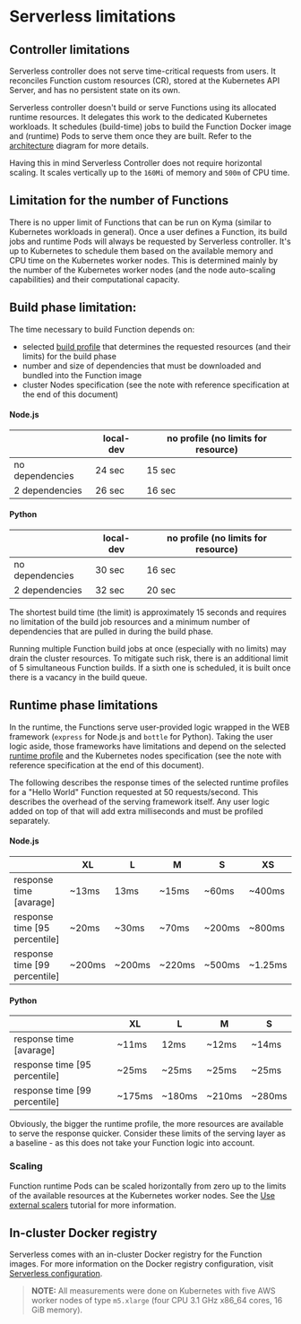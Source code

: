 # Serverless limitations

## Controller limitations
Serverless controller does not serve time-critical requests from users.
It reconciles Function custom resources (CR), stored at the Kubernetes API Server, and has no persistent state on its own.

Serverless controller doesn't build or serve Functions using its allocated runtime resources. It delegates this work to the dedicated Kubernetes workloads. It schedules (build-time) jobs to build the Function Docker image and (runtime) Pods to serve them once they are built. 
Refer to the [architecture](technical-reference/04-10-architecture.md) diagram for more details.

Having this in mind Serverless Controller does not require horizontal scaling.
It scales vertically up to the `160Mi` of memory and `500m` of CPU time.

## Limitation for the number of Functions
There is no upper limit of Functions that can be run on Kyma (similar to Kubernetes workloads in general). Once a user defines a Function, its build jobs and runtime Pods will always be requested by Serverless controller. It's up to Kubernetes to schedule them based on the available memory and CPU time on the Kubernetes worker nodes. This is determined mainly by the number of the Kubernetes worker nodes (and the node auto-scaling capabilities) and their computational capacity.

## Build phase limitation:
The time necessary to build Function depends on:
 - selected [build profile](technical-reference/07-80-available-presets.md#build-jobs-resources) that determines the requested resources (and their limits) for the build phase 
 - number and size of dependencies that must be downloaded and bundled into the Function image
 - cluster Nodes specification (see the note with reference specification at the end of this document)

<!-- tabs:start -->

#### **Node.js** 

|                 | local-dev | no profile (no limits for resource) |
|-----------------|-----------|-------------------------------------|
| no dependencies | 24 sec    | 15 sec                              |
| 2 dependencies  | 26 sec    | 16 sec                              |

#### **Python**

|                 | local-dev | no profile (no limits for resource) |
|-----------------|-----------|-------------------------------------|
| no dependencies | 30 sec    | 16 sec                              |
| 2 dependencies  | 32 sec    | 20 sec                              |

<!-- tabs:end -->

The shortest build time (the limit) is approximately 15 seconds and requires no limitation of the build job resources and a minimum number of dependencies that are pulled in during the build phase.

Running multiple Function build jobs at once (especially with no limits) may drain the cluster resources. To mitigate such risk, there is an additional limit of 5 simultaneous Function builds. If a sixth one is scheduled, it is built once there is a vacancy in the build queue.

## Runtime phase limitations
In the runtime, the Functions serve user-provided logic wrapped in the WEB framework (`express` for Node.js and `bottle` for Python). Taking the user logic aside, those frameworks have limitations and depend on the selected [runtime profile](technical-reference/07-80-available-presets.md#functions-resources) and the Kubernetes nodes specification (see the note with reference specification at the end of this document).

The following describes the response times of the selected runtime profiles for a "Hello World" Function requested at 50 requests/second. This describes the overhead of the serving framework itself. Any user logic added on top of that will add extra milliseconds and must be profiled separately.

<!-- tabs:start -->

#### **Node.js** 

|                               | XL     | L      | M      | S      | XS      |
|-------------------------------|--------|--------|--------|--------|---------|
| response time [avarage]       | ~13ms  | 13ms   | ~15ms  | ~60ms  | ~400ms  |
| response time [95 percentile] | ~20ms  | ~30ms  | ~70ms  | ~200ms | ~800ms  |
| response time [99 percentile] | ~200ms | ~200ms | ~220ms | ~500ms | ~1.25ms |

#### **Python**

|                               | XL     | L      | M      | S      |
|-------------------------------|--------|--------|--------|--------|
| response time [avarage]       | ~11ms  | 12ms   | ~12ms  | ~14ms  |
| response time [95 percentile] | ~25ms  | ~25ms  | ~25ms  | ~25ms  |
| response time [99 percentile] | ~175ms | ~180ms | ~210ms | ~280ms |

<!-- tabs:end -->

Obviously, the bigger the runtime profile, the more resources are available to serve the response quicker. Consider these limits of the serving layer as a baseline - as this does not take your Function logic into account.


### Scaling

Function runtime Pods can be scaled horizontally from zero up to the limits of the available resources at the Kubernetes worker nodes.
See the [Use external scalers](tutorials/01-130-use-external-scalers.md) tutorial for more information.

## In-cluster Docker registry

Serverless comes with an in-cluster Docker registry for the Function images. For more information on the Docker registry configuration, visit [Serverless configuration](00-20-configure-serverless.md#configure-docker-registry).

> **NOTE:** All measurements were done on Kubernetes with five AWS worker nodes of type `m5.xlarge` (four CPU 3.1 GHz x86_64 cores, 16 GiB memory).